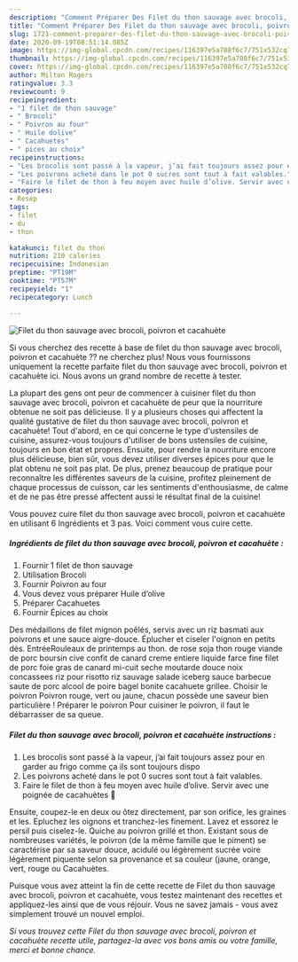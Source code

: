 ```yaml
---
description: "Comment Préparer Des Filet du thon sauvage avec brocoli, poivron et cacahuète"
title: "Comment Préparer Des Filet du thon sauvage avec brocoli, poivron et cacahuète"
slug: 1721-comment-preparer-des-filet-du-thon-sauvage-avec-brocoli-poivron-et-cacahuete
date: 2020-09-19T08:51:14.085Z
image: https://img-global.cpcdn.com/recipes/116397e5a708f6c7/751x532cq70/filet-du-thon-sauvage-avec-brocoli-poivron-et-cacahuete-photo-principale-de-la-recette.jpg
thumbnail: https://img-global.cpcdn.com/recipes/116397e5a708f6c7/751x532cq70/filet-du-thon-sauvage-avec-brocoli-poivron-et-cacahuete-photo-principale-de-la-recette.jpg
cover: https://img-global.cpcdn.com/recipes/116397e5a708f6c7/751x532cq70/filet-du-thon-sauvage-avec-brocoli-poivron-et-cacahuete-photo-principale-de-la-recette.jpg
author: Milton Rogers
ratingvalue: 3.3
reviewcount: 9
recipeingredient:
- "1 filet de thon sauvage"
- " Brocoli"
- " Poivron au four"
- " Huile dolive"
- " Cacahuetes"
- " pices au choix"
recipeinstructions:
- "Les brocolis sont passé à la vapeur, j’ai fait toujours assez pour en garder au frigo comme ça ils sont toujours dispo"
- "Les poivrons acheté dans le pot 0 sucres sont tout à fait valables."
- "Faire le filet de thon à feu moyen avec huile d’olive. Servir avec une poignée de cacahuètes 🥜"
categories:
- Resep
tags:
- filet
- du
- thon

katakunci: filet du thon 
nutrition: 210 calories
recipecuisine: Indonesian
preptime: "PT19M"
cooktime: "PT57M"
recipeyield: "1"
recipecategory: Lunch

---
```



![Filet du thon sauvage avec brocoli, poivron et cacahuète](https://img-global.cpcdn.com/recipes/116397e5a708f6c7/751x532cq70/filet-du-thon-sauvage-avec-brocoli-poivron-et-cacahuete-photo-principale-de-la-recette.jpg)

Si vous cherchez des recette à base de filet du thon sauvage avec brocoli, poivron et cacahuète ?? ne cherchez plus! Nous vous fournissons uniquement la recette parfaite filet du thon sauvage avec brocoli, poivron et cacahuète ici. Nous avons un grand nombre de recette à tester.

La plupart des gens ont peur de commencer à cuisiner filet du thon sauvage avec brocoli, poivron et cacahuète de peur que la nourriture obtenue ne soit pas délicieuse. Il y a plusieurs choses qui affectent la qualité gustative de filet du thon sauvage avec brocoli, poivron et cacahuète! Tout d'abord, en ce qui concerne le type d'ustensiles de cuisine, assurez-vous toujours d'utiliser de bons ustensiles de cuisine, toujours en bon état et propres. Ensuite, pour rendre la nourriture encore plus délicieuse, bien sûr, vous devez utiliser diverses épices pour que le plat obtenu ne soit pas plat. De plus, prenez beaucoup de pratique pour reconnaître les différentes saveurs de la cuisine, profitez pleinement de chaque processus de cuisson, car les sentiments d'enthousiasme, de calme et de ne pas être pressé affectent aussi le résultat final de la cuisine!

<!--inarticleads1-->

Vous pouvez cuire filet du thon sauvage avec brocoli, poivron et cacahuète en utilisant 6 Ingrédients et 3 pas. Voici comment vous cuire cette.

##### Ingrédients de filet du thon sauvage avec brocoli, poivron et cacahuète :

1. Fournir 1 filet de thon sauvage
1. Utilisation  Brocoli
1. Fournir  Poivron au four
1. Vous devez vous préparer  Huile d’olive
1. Préparer  Cacahuetes
1. Fournir  Épices au choix


Des médaillons de filet mignon poêlés, servis avec un riz basmati aux poivrons et une sauce aigre-douce. Éplucher et ciseler l&#39;oignon en petits dés. EntréeRouleaux de printemps au thon. de rose soja thon rouge viande de porc boursin cive confit de canard creme entiere liquide farce fine filet de porc foie gras de canard mi-cuit seche moutarde douce noix concassees riz pour risotto riz sauvage salade iceberg sauce barbecue saute de porc alcool de poire bagel bonite cacahuete grillee. Choisir le poivron Poivron rouge, vert ou jaune, chacun possède une saveur bien particulière ! Préparer le poivron Pour cuisiner le poivron, il faut le débarrasser de sa queue. 

<!--inarticleads2-->

##### Filet du thon sauvage avec brocoli, poivron et cacahuète instructions :

1. Les brocolis sont passé à la vapeur, j’ai fait toujours assez pour en garder au frigo comme ça ils sont toujours dispo
1. Les poivrons acheté dans le pot 0 sucres sont tout à fait valables.
1. Faire le filet de thon à feu moyen avec huile d’olive. Servir avec une poignée de cacahuètes 🥜


Ensuite, coupez-le en deux ou ôtez directement, par son orifice, les graines et les. Epluchez les oignons et tranchez-les finement. Lavez et essorez le persil puis ciselez-le. Quiche au poivron grillé et thon. Existant sous de nombreuses variétés, le poivron (de la même famille que le piment) se caractérise par sa saveur douce, acidulé ou légèrement sucrée voire légèrement piquente selon sa provenance et sa couleur (jaune, orange, vert, rouge ou Cacahuètes. 

<!--inarticleads1-->

<p>
Puisque vous avez atteint la fin de cette recette de Filet du thon sauvage avec brocoli, poivron et cacahuète, vous testez maintenant des recettes et appliquez-les ainsi que de vous réjouir. Vous ne savez jamais - vous avez simplement trouvé un nouvel emploi.
</p>

<p>
<i>Si vous trouvez cette Filet du thon sauvage avec brocoli, poivron et cacahuète recette utile, partagez-la avec vos bons amis ou votre famille, merci et bonne chance.</i>
</p>
